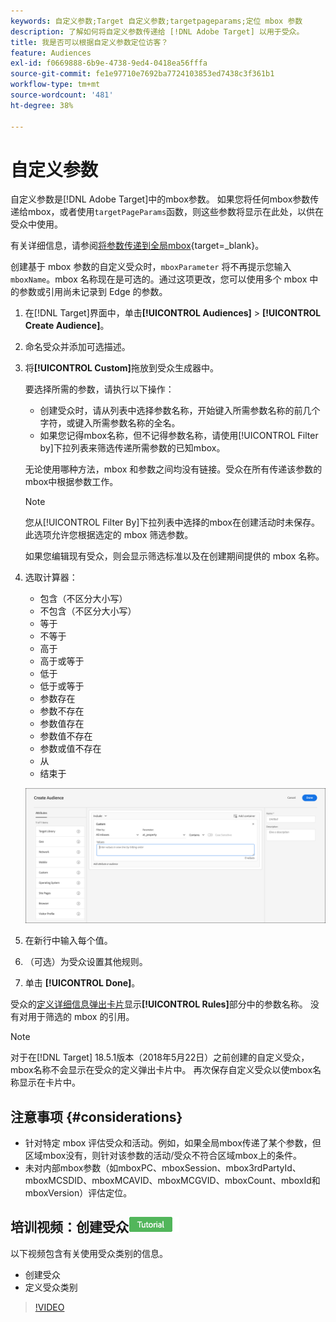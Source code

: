 ```yaml
---
keywords: 自定义参数;Target 自定义参数;targetpageparams;定位 mbox 参数
description: 了解如何将自定义参数传递给 [!DNL Adobe Target] 以用于受众。
title: 我是否可以根据自定义参数定位访客？
feature: Audiences
exl-id: f0669888-6b9e-4738-9ed4-0418ea56fffa
source-git-commit: fe1e97710e7692ba7724103853ed7438c3f361b1
workflow-type: tm+mt
source-wordcount: '481'
ht-degree: 38%

---
```


# 自定义参数

自定义参数是[!DNL Adobe Target]中的mbox参数。 如果您将任何mbox参数传递给mbox，或者使用`targetPageParams`函数，则这些参数将显示在此处，以供在受众中使用。

有关详细信息，请参阅[将参数传递到全局mbox](https://experienceleague.adobe.com/docs/target-dev/developer/client-side/global-mbox/pass-parameters-to-global-mbox.html?lang=zh-Hans){target=_blank}。

创建基于 mbox 参数的自定义受众时，`mboxParameter` 将不再提示您输入 `mboxName`。mbox 名称现在是可选的。通过这项更改，您可以使用多个 mbox 中的参数或引用尚未记录到 Edge 的参数。

1. 在[!DNL Target]界面中，单击&#x200B;**[!UICONTROL Audiences]** > **[!UICONTROL Create Audience]**。
1. 命名受众并添加可选描述。
1. 将&#x200B;**[!UICONTROL Custom]**&#x200B;拖放到受众生成器中。

   要选择所需的参数，请执行以下操作：

   * 创建受众时，请从列表中选择参数名称，开始键入所需参数名称的前几个字符，或键入所需参数名称的全名。
   * 如果您记得mbox名称，但不记得参数名称，请使用[!UICONTROL Filter by]下拉列表来筛选传递所需参数的已知mbox。

   无论使用哪种方法，mbox 和参数之间均没有链接。受众在所有传递该参数的mbox中根据参数工作。

   >[!NOTE]
   >
   >您从[!UICONTROL Filter By]下拉列表中选择的mbox在创建活动时未保存。 此选项允许您根据选定的 mbox 筛选参数。

   如果您编辑现有受众，则会显示筛选标准以及在创建期间提供的 mbox 名称。

1. 选取计算器：

   * 包含（不区分大小写）
   * 不包含（不区分大小写）
   * 等于
   * 不等于
   * 高于
   * 高于或等于
   * 低于
   * 低于或等于
   * 参数存在
   * 参数不存在
   * 参数值存在
   * 参数值不存在
   * 参数或值不存在
   * 从
   * 结束于

   ![自定义参数受众](assets/custom.png)

1. 在新行中输入每个值。
1. （可选）为受众设置其他规则。
1. 单击 **[!UICONTROL Done]**。

受众的[定义详细信息弹出卡片](/help/main/c-target/c-audiences/audiences.md#section_11B9C4A777E14D36BA1E925021945780)显示&#x200B;**[!UICONTROL Rules]**&#x200B;部分中的参数名称。 没有对用于筛选的 mbox 的引用。

>[!NOTE]
>
>对于在[!DNL Target] 18.5.1版本（2018年5月22日）之前创建的自定义受众，mbox名称不会显示在受众的定义弹出卡片中。 再次保存自定义受众以使mbox名称显示在卡片中。

## 注意事项 {#considerations}

* 针对特定 mbox 评估受众和活动。例如，如果全局mbox传递了某个参数，但区域mbox没有，则针对该参数的活动/受众不符合区域mbox上的条件。
* 未对内部mbox参数（如mboxPC、mboxSession、mbox3rdPartyId、mboxMCSDID、mboxMCAVID、mboxMCGVID、mboxCount、mboxId和mboxVersion）评估定位。

## 培训视频：创建受众![教程徽章](/help/main/assets/tutorial.png)

以下视频包含有关使用受众类别的信息。

* 创建受众
* 定义受众类别

>[!VIDEO](https://video.tv.adobe.com/v/17392)

